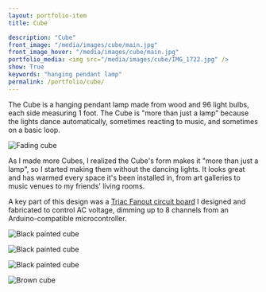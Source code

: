 ```yaml
---
layout: portfolio-item
title: Cube

description: "Cube"
front_image: "/media/images/cube/main.jpg"
front_image_hover: "/media/images/cube/main.jpg"
portfolio_media: <img src="/media/images/cube/IMG_1722.jpg" />
show: True
keywords: "hanging pendant lamp"
permalink: /portfolio/cube/
---
```


The Cube is a hanging pendant lamp made from wood and 96 light bulbs, each side measuring 1 foot. The Cube is "more than just a lamp" because the lights dance automatically, sometimes reacting to music, and sometimes on a basic loop.

![Fading cube](/media/images/cube/fading.gif)

As I made more Cubes, I realized the Cube's form makes it "more than just a lamp", so I started making them without the dancing lights. It looks great and has warmed every space it's been installed in, from art galleries to music venues to my friends' living rooms.

A key part of this design was a [Triac Fanout circuit board](https://github.com/boxysean/TriacFanout) I designed and fabricated to control AC voltage, dimming up to 8 channels from an Arduino-compatible microcontroller.

![Black painted cube](/media/images/cube/IMG_3290.jpg)

![Black painted cube](/media/images/cube/IMG_4838.jpg)

![Black painted cube](/media/images/cube/IMG_4841.jpg)

![Brown cube](/media/images/cube/IMG_1627.jpg)
